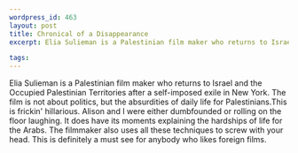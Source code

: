 ```yaml
--- 
wordpress_id: 463
layout: post
title: Chronical of a Disappearance
excerpt: Elia Sulieman is a Palestinian film maker who returns to Israel and the Occupied Palestinian Territories after a self-imposed exile in New York.  The film is not about politics, but the absurdities of daily life for Palestinians.

tags: 
---
```


Elia Sulieman is a Palestinian film maker who returns to Israel and the Occupied Palestinian Territories after a self-imposed exile in New York.  The film is not about politics, but the absurdities of daily life for Palestinians.<!--more-->This is frickin' hillarious.  Alison and I were either dumbfounded or rolling on the floor laughing.  It does have its moments explaining the hardships of life for the Arabs.  The filmmaker also uses all these techniques to screw with your head.  This is definitely a must see for anybody who likes foreign films.
